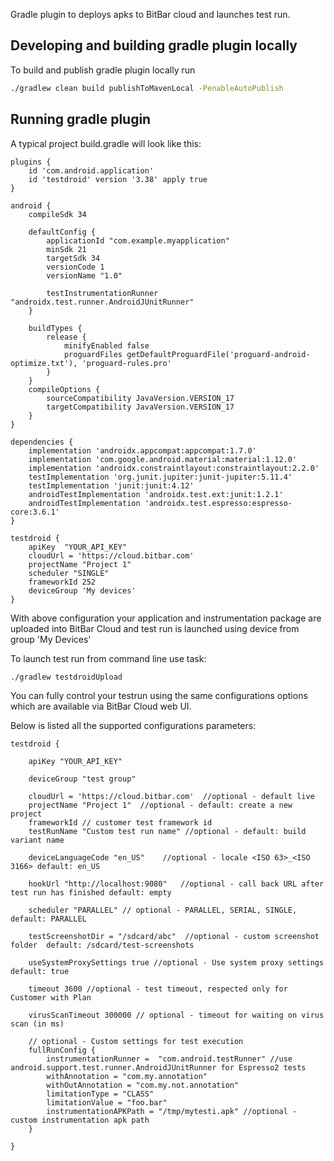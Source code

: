 Gradle plugin to deploys apks to BitBar cloud and launches test run.

## Developing and building gradle plugin locally

To build and publish gradle plugin locally run

```bash
./gradlew clean build publishToMavenLocal -PenableAutoPublish
```

## Running gradle plugin

A typical project build.gradle will look like this:

    plugins {
        id 'com.android.application'
        id 'testdroid' version '3.38' apply true
    }

    android {
        compileSdk 34

        defaultConfig {
            applicationId "com.example.myapplication"
            minSdk 21
            targetSdk 34
            versionCode 1
            versionName "1.0"

            testInstrumentationRunner "androidx.test.runner.AndroidJUnitRunner"
        }

        buildTypes {
            release {
                minifyEnabled false
                proguardFiles getDefaultProguardFile('proguard-android-optimize.txt'), 'proguard-rules.pro'
            }
        }
        compileOptions {
            sourceCompatibility JavaVersion.VERSION_17
            targetCompatibility JavaVersion.VERSION_17
        }
    }
    
    dependencies {
        implementation 'androidx.appcompat:appcompat:1.7.0'
        implementation 'com.google.android.material:material:1.12.0'
        implementation 'androidx.constraintlayout:constraintlayout:2.2.0'
        testImplementation 'org.junit.jupiter:junit-jupiter:5.11.4'
        testImplementation 'junit:junit:4.12'
        androidTestImplementation 'androidx.test.ext:junit:1.2.1'
        androidTestImplementation 'androidx.test.espresso:espresso-core:3.6.1'
    }
    
    testdroid {
        apiKey  "YOUR_API_KEY"
        cloudUrl = 'https://cloud.bitbar.com'
        projectName "Project 1"
        scheduler "SINGLE"
        frameworkId 252
        deviceGroup 'My devices'
    }

With above configuration your application and instrumentation package
are uploaded into BitBar Cloud and test run is launched using device from group 'My Devices'

To launch test run from command line use task:

```bash
./gradlew testdroidUpload
```

You can fully control your testrun using the same configurations options which are available via BitBar Cloud web UI.

Below is listed all the supported configurations parameters:

    testdroid {

        apiKey "YOUR_API_KEY"

        deviceGroup "test group"

        cloudUrl = 'https://cloud.bitbar.com'  //optional - default live
        projectName "Project 1"  //optional - default: create a new project
        frameworkId // customer test framework id
        testRunName "Custom test run name" //optional - default: build variant name

        deviceLanguageCode "en_US"    //optional - locale <ISO 63>_<ISO 3166> default: en_US
    
        hookUrl "http://localhost:9080"   //optional - call back URL after test run has finished default: empty
    
        scheduler "PARALLEL" // optional - PARALLEL, SERIAL, SINGLE, default: PARALLEL
    
        testScreenshotDir = "/sdcard/abc"  //optional - custom screenshot folder  default: /sdcard/test-screenshots
    
        useSystemProxySettings true //optional - Use system proxy settings  default: true
        
        timeout 3600 //optional - test timeout, respected only for Customer with Plan
        
        virusScanTimeout 300000 // optional - timeout for waiting on virus scan (in ms)
        
        // optional - Custom settings for test execution
        fullRunConfig {
            instrumentationRunner =  "com.android.testRunner" //use android.support.test.runner.AndroidJUnitRunner for Espresso2 tests
            withAnnotation = "com.my.annotation"
            withOutAnnotation = "com.my.not.annotation"
            limitationType = "CLASS"
            limitationValue = "foo.bar"
            instrumentationAPKPath = "/tmp/mytesti.apk" //optional - custom instrumentation apk path
        }
        
    }
